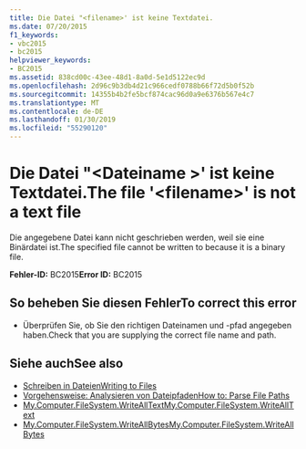```yaml
---
title: Die Datei "<filename>' ist keine Textdatei.
ms.date: 07/20/2015
f1_keywords:
- vbc2015
- bc2015
helpviewer_keywords:
- BC2015
ms.assetid: 838cd00c-43ee-48d1-8a0d-5e1d5122ec9d
ms.openlocfilehash: 2d96c9b3db4d21c966cedf0788b66f72d5b0f52b
ms.sourcegitcommit: 14355b4b2fe5bcf874cac96d0a9e6376b567e4c7
ms.translationtype: MT
ms.contentlocale: de-DE
ms.lasthandoff: 01/30/2019
ms.locfileid: "55290120"
---
```

# <a name="the-file-filename-is-not-a-text-file"></a><span data-ttu-id="31b0a-102">Die Datei "\<Dateiname >' ist keine Textdatei.</span><span class="sxs-lookup"><span data-stu-id="31b0a-102">The file '\<filename>' is not a text file</span></span>
<span data-ttu-id="31b0a-103">Die angegebene Datei kann nicht geschrieben werden, weil sie eine Binärdatei ist.</span><span class="sxs-lookup"><span data-stu-id="31b0a-103">The specified file cannot be written to because it is a binary file.</span></span>  
  
 <span data-ttu-id="31b0a-104">**Fehler-ID:** BC2015</span><span class="sxs-lookup"><span data-stu-id="31b0a-104">**Error ID:** BC2015</span></span>  
  
## <a name="to-correct-this-error"></a><span data-ttu-id="31b0a-105">So beheben Sie diesen Fehler</span><span class="sxs-lookup"><span data-stu-id="31b0a-105">To correct this error</span></span>  
  
-   <span data-ttu-id="31b0a-106">Überprüfen Sie, ob Sie den richtigen Dateinamen und -pfad angegeben haben.</span><span class="sxs-lookup"><span data-stu-id="31b0a-106">Check that you are supplying the correct file name and path.</span></span>  
  
## <a name="see-also"></a><span data-ttu-id="31b0a-107">Siehe auch</span><span class="sxs-lookup"><span data-stu-id="31b0a-107">See also</span></span>
- [<span data-ttu-id="31b0a-108">Schreiben in Dateien</span><span class="sxs-lookup"><span data-stu-id="31b0a-108">Writing to Files</span></span>](../../visual-basic/developing-apps/programming/drives-directories-files/writing-to-files.md)
- [<span data-ttu-id="31b0a-109">Vorgehensweise: Analysieren von Dateipfaden</span><span class="sxs-lookup"><span data-stu-id="31b0a-109">How to: Parse File Paths</span></span>](../../visual-basic/developing-apps/programming/drives-directories-files/how-to-parse-file-paths.md)
- [<span data-ttu-id="31b0a-110">My.Computer.FileSystem.WriteAllText</span><span class="sxs-lookup"><span data-stu-id="31b0a-110">My.Computer.FileSystem.WriteAllText</span></span>](xref:Microsoft.VisualBasic.FileIO.FileSystem.WriteAllText%2A)
- [<span data-ttu-id="31b0a-111">My.Computer.FileSystem.WriteAllBytes</span><span class="sxs-lookup"><span data-stu-id="31b0a-111">My.Computer.FileSystem.WriteAllBytes</span></span>](xref:Microsoft.VisualBasic.MyServices.FileSystemProxy.WriteAllBytes%2A)
